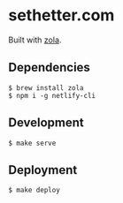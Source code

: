 # sethetter.com

Built with [zola](https://getzola.org).

## Dependencies

```
$ brew install zola
$ npm i -g netlify-cli
```

## Development

```
$ make serve
```

## Deployment

```
$ make deploy
```